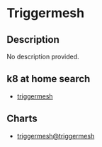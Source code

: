 # Triggermesh

## Description

No description provided.

## k8 at home search

- [triggermesh](https://nanne.dev/k8s-at-home-search/#/triggermesh)

## Charts

- [triggermesh@triggermesh](https://storage.googleapis.com/triggermesh-charts/)
